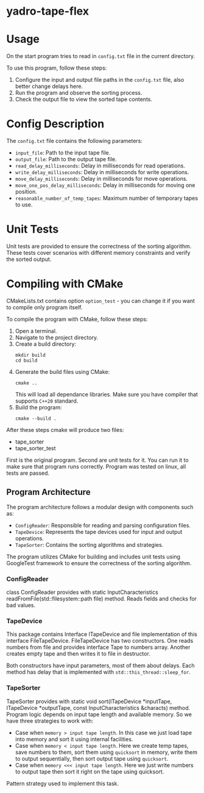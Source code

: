 # yadro-tape-flex
# Usage
On the start program tries to read in `config.txt` file in the current directory.

To use this program, follow these steps:
1. Configure the input and output file paths in the `config.txt` file, also better change delays here.
2. Run the program and observe the sorting process.
3. Check the output file to view the sorted tape contents.

# Config Description

The `config.txt` file contains the following parameters:
- `input_file`: Path to the input tape file.
- `output_file`: Path to the output tape file.
- `read_delay_milliseconds`: Delay in milliseconds for read operations.
- `write_delay_milliseconds`: Delay in milliseconds for write operations.
- `move_delay_milliseconds`: Delay in milliseconds for move operations.
- `move_one_pos_delay_milliseconds`: Delay in milliseconds for moving one position.
- `reasonable_number_of_temp_tapes`: Maximum number of temporary tapes to use.

# Unit Tests

Unit tests are provided to ensure the correctness of the sorting algorithm. These tests cover scenarios with different memory constraints and verify the sorted output.

# Compiling with CMake
CMakeLists.txt contains option `option_test` - you can change it if you want to compile only program itself.

To compile the program with CMake, follow these steps:
1. Open a terminal.
2. Navigate to the project directory.
3. Create a build directory:
   ```
   mkdir build
   cd build
   ```
4. Generate the build files using CMake:
   ```
   cmake ..
   ```
   This will load all dependance libraries. Make sure you have compiler that supports `C++20` standard.
5. Build the program:
   ```
   cmake --build .
   ```

After these steps cmake will produce two files:
- tape_sorter
- tape_sorter_test

First is the original program. Second are unit tests for it. You can run it to make sure that program runs correctly. Program was tested on linux, all tests are passed.
## Program Architecture

The program architecture follows a modular design with components such as:
- `ConfigReader`: Responsible for reading and parsing configuration files.
- `TapeDevice`: Represents the tape devices used for input and output operations.
- `TapeSorter`: Contains the sorting algorithms and strategies.

The program utilizes CMake for building and includes unit tests using GoogleTest framework to ensure the correctness of the sorting algorithm.

### ConfigReader

class ConfigReader provides with static InputCharacteristics readFromFile(std::filesystem::path file) method. Reads fields and checks for bad values.

### TapeDevice

This package contains Interface ITapeDevice and file implementation of this interface FileTapeDevice.
FileTapeDevice has two constructors. One reads numbers from file and provides interface Tape to numbers array.
Another creates empty tape and then writes it to file in destructor.

Both constructors have input parameters, most of them about delays. Each method has delay that is implemented with `std::this_thread::sleep_for`.

### TapeSorter

TapeSorter provides with static void sort(ITapeDevice *inputTape, ITapeDevice *outputTape, const InputCharacteristics &characts) method.
Program logic depends on input tape length and available memory. So we have three strategies to work with:
- Case when `memory > input tape length`. In this case we just load tape into memory and sort it using internal facilities.
- Case when `memory < input tape length`. Here we create temp tapes, save numbers to them, sort them using `quicksort` in memory, write them to output sequentially, then sort output tape using `quicksort`.
- Case when `memory <<< input tape length`. Here we just write numbers to output tape then sort it right on the tape using quicksort.

Pattern strategy used to implement this task.

